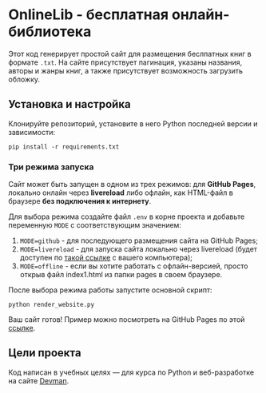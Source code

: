 # OnlineLib - бесплатная онлайн-библиотека #

Этот код генерирует простой сайт для размещения беслпатных книг в формате `.txt`. На сайте присутствует пагинация, указаны названия, авторы и жанры книг, а также присутствует возможность загрузить обложку.

## Установка и настройка ##

Клонируйте репозиторий, установите в него Python последней версии и зависимости:

```shell
pip install -r requirements.txt
```

### Три режима запуска ###

Сайт может быть запущен в одном из трех режимов: для **GitHub Pages**, локально онлайн через **livereload** либо офлайн, как HTML-файл в браузере **без подключения к интернету**.

Для выбора режима создайте файл `.env` в корне проекта и добавьте переменную `MODE` с соответствующим значением:

1. `MODE=github` - для последующего размещения сайта на GitHub Pages;
2. `MODE=livereload` - для запуска сайта локально через livereload (будет доступен по [такой ссылке](http://127.0.0.1:5500/) с вашего компьютера);
3. `MODE=offline` - если вы хотите работать с офлайн-версией, просто открыв файл index1.html из папки pages в своем браузере.

После выбора режима работы запустите основной скрипт:

```shell
python render_website.py
```

Ваш сайт готов! Пример можно посмотреть на GitHub Pages по этой [ссылке](https://aigelia.github.io/online_lib/).

## Цели проекта ##

Код написан в учебных целях — для курса по Python и веб-разработке на сайте [Devman](https://dvmn.org).